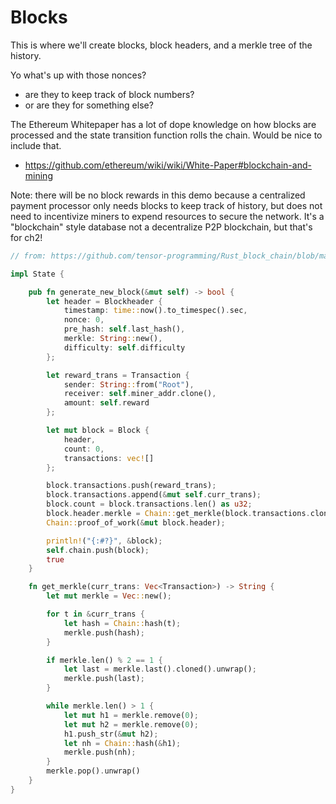 # Blocks

This is where we'll create blocks, block headers, and a merkle tree of the history.

Yo what's up with those nonces?
- are they to keep track of block numbers?
- or are they for something else?

The Ethereum Whitepaper has a lot of dope knowledge on how blocks are processed and the state transition function rolls the chain. Would be nice to include that.
- https://github.com/ethereum/wiki/wiki/White-Paper#blockchain-and-mining

Note: there will be no block rewards in this demo because a centralized payment processor only needs blocks
to keep track of history, but does not need to incentivize miners to expend resources to secure the network.
It's a "blockchain" style database not a decentralize P2P blockchain, but that's for ch2!

```rust
// from: https://github.com/tensor-programming/Rust_block_chain/blob/master/src/blockchain.rs

impl State {

    pub fn generate_new_block(&mut self) -> bool {
        let header = Blockheader {
            timestamp: time::now().to_timespec().sec,
            nonce: 0,
            pre_hash: self.last_hash(),
            merkle: String::new(),
            difficulty: self.difficulty
        };

        let reward_trans = Transaction {
            sender: String::from("Root"),
            receiver: self.miner_addr.clone(),
            amount: self.reward
        };

        let mut block = Block {
            header,
            count: 0,
            transactions: vec![]
        };

        block.transactions.push(reward_trans);
        block.transactions.append(&mut self.curr_trans);
        block.count = block.transactions.len() as u32;
        block.header.merkle = Chain::get_merkle(block.transactions.clone());
        Chain::proof_of_work(&mut block.header);

        println!("{:#?}", &block);
        self.chain.push(block);
        true
    }

    fn get_merkle(curr_trans: Vec<Transaction>) -> String {
        let mut merkle = Vec::new();

        for t in &curr_trans {
            let hash = Chain::hash(t);
            merkle.push(hash);
        }

        if merkle.len() % 2 == 1 {
            let last = merkle.last().cloned().unwrap();
            merkle.push(last);
        }

        while merkle.len() > 1 {
            let mut h1 = merkle.remove(0);
            let mut h2 = merkle.remove(0);
            h1.push_str(&mut h2);
            let nh = Chain::hash(&h1);
            merkle.push(nh);
        }
        merkle.pop().unwrap()
    }
}
```

